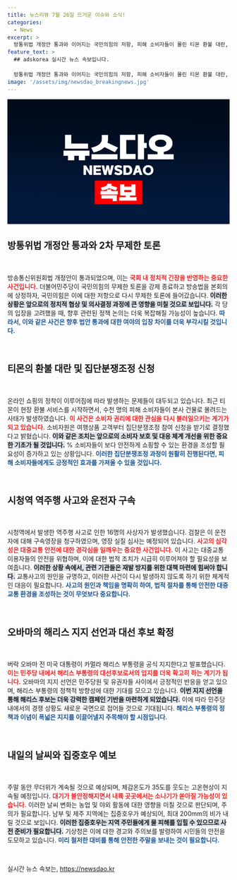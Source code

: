 ```yaml
---
title: 뉴스리뷰 7월 26일 뜨거운 이슈와 소식!
categories:
  - News
excerpt: >
  방통위법 개정안 통과와 이어지는 국민의힘의 저항, 피해 소비자들이 몰린 티몬 환불 대란, 시청역 역주행 사고 운전자의 구속영장 청구, 오바마의 해리스 지지 선언 등 핫이슈들이 당신을 기다립니다! 클릭해서 상세한 소식을 만나보세요!
feature_text: >
  ## adskorea 실시간 뉴스 속보입니다.

  방통위법 개정안 통과와 이어지는 국민의힘의 저항, 피해 소비자들이 몰린 티몬 환불 대란, 시청역 역주행 사고 운전자의 구속영장 청구, 오바마의 해리스 지지 선언 등 핫이슈들이 당신을 기다립니다! 클릭해서 상세한 소식을 만나보세요!
image: '/assets/img/newsdao_breakingnews.jpg'
---
```


<p><img src="/assets/img/newsdao_breakingnews.jpg" alt="adskorea 속보" /></p>

<h2 data-ke-size="size26">방통위법 개정안 통과와 2차 무제한 토론</h2>

<p data-ke-size="size16">&nbsp;</p>  

<p>방송통신위원회법 개정안이 통과되었으며, 이는 <b><span style="color: #ee2323;">국회 내 정치적 긴장을 반영하는 중요한 사건입니다.</span></b> 더불어민주당이 국민의힘의 무제한 토론을 강제 종료하고 방송법을 본회의에 상정하자, 국민의힘은 이에 대한 저항으로 다시 무제한 토론에 들어갔습니다. <b><span style="background-color: #21538527;">이러한 상황은 앞으로의 정치적 협상 및 의사결정 과정에 큰 영향을 미칠 것으로 보입니다.</span></b> 각 당의 입장을 고려했을 때, 향후 관련된 정책 논의는 더욱 복잡해질 가능성이 높습니다. <b><span style="color: #1a5490;">따라서, 이와 같은 사건은 향후 법안 통과에 대한 여야의 입장 차이를 더욱 부각시킬 것입니다.</span></b></p>

<p data-ke-size="size16">&nbsp;</p>  

<h2 data-ke-size="size26">티몬의 환불 대란 및 집단분쟁조정 신청</h2>

<p data-ke-size="size16">&nbsp;</p>  

<p>온라인 쇼핑의 정착이 이루어짐에 따라 발생하는 문제들이 대두되고 있습니다. 최근 티몬이 현장 환불 서비스를 시작하면서, 수천 명의 피해 소비자들이 본사 건물로 몰려드는 사태가 발생하였습니다. <b><span style="color: #ee2323;">이 사건은 소비자 권리에 대한 관심을 다시 불러일으키는 계기가 되고 있습니다.</span></b> 소비자원은 여행상품 고객부터 집단분쟁조정 참여 신청을 받기로 결정했다고 밝혔습니다. <b><span style="background-color: #21538527;">이와 같은 조치는 앞으로의 소비자 보호 및 대응 체계 개선을 위한 중요한 기초가 될 것입니다.</span></b> % 소비자들이 보다 안전하게 쇼핑할 수 있는 환경을 조성할 필요성이 증가하고 있는 상황입니다. <b><span style="color: #1a5490;">이러한 집단분쟁조정 과정이 원활히 진행된다면, 피해 소비자들에게도 긍정적인 효과를 가져올 수 있을 것입니다.</span></b></p>

<p data-ke-size="size16">&nbsp;</p>  

<h2 data-ke-size="size26">시청역 역주행 사고와 운전자 구속</h2>

<p data-ke-size="size16">&nbsp;</p>  

<p>시청역에서 발생한 역주행 사고로 인한 16명의 사상자가 발생했습니다. 검찰은 이 운전자에 대해 구속영장을 청구하였으며, 영장 실질 심사는 예정되어 있습니다. <b><span style="color: #ee2323;">사고의 심각성은 대중교통 안전에 대한 경각심을 일깨우는 중요한 사건입니다.</span></b> 이 사고는 대중교통 이용자들의 안전을 위협하며, 이에 대한 법적 조치가 시급히 이루어져야 할 필요성을 보여줍니다. <b><span style="background-color: #21538527;">이러한 상황 속에서, 관련 기관들은 재발 방지를 위한 대책 마련에 힘써야 합니다.</span></b> 교통사고의 원인을 규명하고, 이러한 사건이 다시 발생하지 않도록 하기 위한 체계적인 대응이 필요합니다. <b><span style="color: #1a5490;">사고의 원인과 책임을 명확히 하여, 법적 절차를 통해 안전한 대중교통 환경을 조성하는 것이 무엇보다 중요합니다.</span></b></p>

<p data-ke-size="size16">&nbsp;</p>  

<h2 data-ke-size="size26">오바마의 해리스 지지 선언과 대선 후보 확정</h2>

<p data-ke-size="size16">&nbsp;</p>  

<p>버락 오바마 전 미국 대통령이 카멀라 해리스 부통령을 공식 지지한다고 발표했습니다. <b><span style="color: #ee2323;">이는 민주당 내에서 해리스 부통령의 대선후보로서의 입지를 더욱 확고히 하는 계기가 됩니다.</span></b> 오바마의 지지 선언은 민주당원 및 유권자들 사이에서 긍정적인 반응을 얻고 있으며, 해리스 부통령의 정책적 방향성에 대한 기대를 모으고 있습니다. <b><span style="background-color: #21538527;">이번 지지 선언을 통해 해리스 후보는 더욱 강력한 캠페인 기반을 마련하게 되었습니다.</span></b> 이에 따라 민주당 내에서의 경쟁 상황도 새로운 국면으로 접어들 것으로 기대됩니다. <b><span style="color: #1a5490;">해리스 부통령의 정책과 이념이 폭넓은 지지를 이끌어낼지 주목해야 할 시점입니다.</span></b></p>

<p data-ke-size="size16">&nbsp;</p>  

<h2 data-ke-size="size26">내일의 날씨와 집중호우 예보</h2>

<p data-ke-size="size16">&nbsp;</p>  

<p>주말 동안 무더위가 계속될 것으로 예상되며, 체감온도가 35도를 웃도는 고온현상이 지속될 예정입니다. <b><span style="color: #ee2323;">대기가 불안정해지면서 내륙 곳곳에서는 소나기가 쏟아질 가능성이 있습니다.</span></b> 이러한 날씨 변화는 농업 및 야외 활동에 대한 영향을 미칠 것으로 판단되며, 주의가 필요합니다. 남부 및 제주 지역에는 집중호우가 예상되어, 최대 200mm의 비가 내릴 것으로 보입니다. <b><span style="background-color: #21538527;">이러한 집중호우는 지역 주민들에게 물 피해를 입힐 수 있으므로 사전 준비가 필요합니다.</span></b> 기상청은 이에 대한 경고와 주의보를 발령하여 시민들의 안전을 도모하고 있습니다. <b><span style="color: #1a5490;">미리 철저한 대비를 통해 안전한 주말을 보내는 것이 필요합니다.</span></b></p>

<p data-ke-size="size16">&nbsp;</p>  
실시간 뉴스 속보는, <a href="https://newsdao.kr" rel="dofollow">https://newsdao.kr</a>


